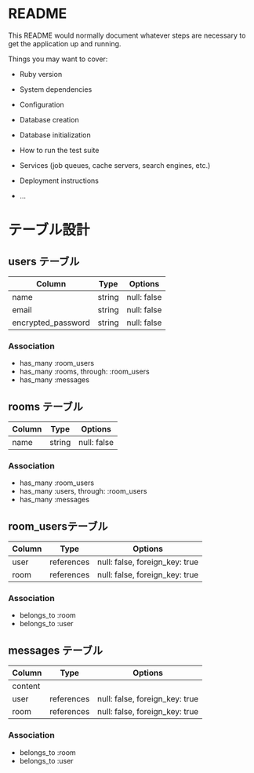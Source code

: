 # README

This README would normally document whatever steps are necessary to get the
application up and running.

Things you may want to cover:

* Ruby version

* System dependencies

* Configuration

* Database creation

* Database initialization

* How to run the test suite

* Services (job queues, cache servers, search engines, etc.)

* Deployment instructions

* ...
# テーブル設計

## users テーブル

| Column                  | Type    | Options       |
| ----------------------- | ------- | ------------- |
| name                    | string  | null: false   |
| email                   | string  | null: false   |
| encrypted_password      | string  | null: false   |

### Association

- has_many :room_users
- has_many :rooms, through: :room_users
- has_many :messages

## rooms テーブル

| Column    | Type    | Options     |
| --------- | ------- | ----------- |
| name      | string  | null: false |

### Association

- has_many :room_users
- has_many :users, through: :room_users
- has_many :messages


## room_usersテーブル

| Column | Type       | Options                        |
| ------ | ---------- | ------------------------------ |
| user   | references | null: false, foreign_key: true |
| room   | references | null: false, foreign_key: true |

### Association

- belongs_to :room
- belongs_to :user


## messages テーブル

| Column  | Type       | Options                        |
| ------- | ---------- | ------------------------------ |
| content |            |                                |
| user    | references | null: false, foreign_key: true |
| room    | references | null: false, foreign_key: true |


### Association

- belongs_to :room
- belongs_to :user

